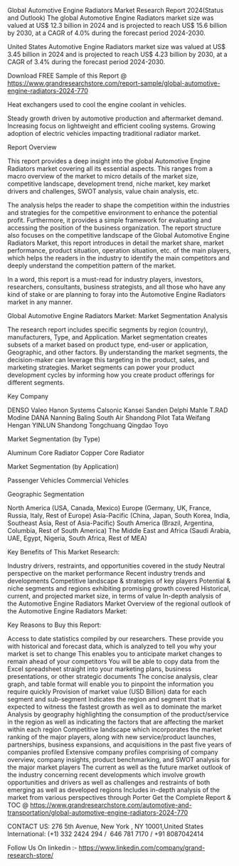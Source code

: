Global Automotive Engine Radiators Market Research Report 2024(Status and Outlook)
The global Automotive Engine Radiators market size was valued at US$ 12.3 billion in 2024 and is projected to reach US$ 15.6 billion by 2030, at a CAGR of 4.0% during the forecast period 2024-2030.

United States Automotive Engine Radiators market size was valued at US$ 3.45 billion in 2024 and is projected to reach US$ 4.23 billion by 2030, at a CAGR of 3.4% during the forecast period 2024-2030.

Download FREE Sample of this Report @ https://www.grandresearchstore.com/report-sample/global-automotive-engine-radiators-2024-770

Heat exchangers used to cool the engine coolant in vehicles.

Steady growth driven by automotive production and aftermarket demand. Increasing focus on lightweight and efficient cooling systems. Growing adoption of electric vehicles impacting traditional radiator market.

Report Overview

This report provides a deep insight into the global Automotive Engine Radiators market covering all its essential aspects. This ranges from a macro overview of the market to micro details of the market size, competitive landscape, development trend, niche market, key market drivers and challenges, SWOT analysis, value chain analysis, etc.

The analysis helps the reader to shape the competition within the industries and strategies for the competitive environment to enhance the potential profit. Furthermore, it provides a simple framework for evaluating and accessing the position of the business organization. The report structure also focuses on the competitive landscape of the Global Automotive Engine Radiators Market, this report introduces in detail the market share, market performance, product situation, operation situation, etc. of the main players, which helps the readers in the industry to identify the main competitors and deeply understand the competition pattern of the market.

In a word, this report is a must-read for industry players, investors, researchers, consultants, business strategists, and all those who have any kind of stake or are planning to foray into the Automotive Engine Radiators market in any manner.

Global Automotive Engine Radiators Market: Market Segmentation Analysis

The research report includes specific segments by region (country), manufacturers, Type, and Application. Market segmentation creates subsets of a market based on product type, end-user or application, Geographic, and other factors. By understanding the market segments, the decision-maker can leverage this targeting in the product, sales, and marketing strategies. Market segments can power your product development cycles by informing how you create product offerings for different segments.

Key Company

DENSO
Valeo
Hanon Systems
Calsonic Kansei
Sanden
Delphi
Mahle
T.RAD
Modine
DANA
Nanning Baling
South Air
Shandong Pilot
Tata
Weifang Hengan
YINLUN
Shandong Tongchuang
Qingdao Toyo

Market Segmentation (by Type)

Aluminum Core Radiator
Copper Core Radiator

Market Segmentation (by Application)

Passenger Vehicles
Commercial Vehicles

Geographic Segmentation

North America (USA, Canada, Mexico)
Europe (Germany, UK, France, Russia, Italy, Rest of Europe)
Asia-Pacific (China, Japan, South Korea, India, Southeast Asia, Rest of Asia-Pacific)
South America (Brazil, Argentina, Columbia, Rest of South America)
The Middle East and Africa (Saudi Arabia, UAE, Egypt, Nigeria, South Africa, Rest of MEA)

Key Benefits of This Market Research:

Industry drivers, restraints, and opportunities covered in the study
Neutral perspective on the market performance
Recent industry trends and developments
Competitive landscape & strategies of key players
Potential & niche segments and regions exhibiting promising growth covered
Historical, current, and projected market size, in terms of value
In-depth analysis of the Automotive Engine Radiators Market
Overview of the regional outlook of the Automotive Engine Radiators Market:

Key Reasons to Buy this Report:

Access to date statistics compiled by our researchers. These provide you with historical and forecast data, which is analyzed to tell you why your market is set to change
This enables you to anticipate market changes to remain ahead of your competitors
You will be able to copy data from the Excel spreadsheet straight into your marketing plans, business presentations, or other strategic documents
The concise analysis, clear graph, and table format will enable you to pinpoint the information you require quickly
Provision of market value (USD Billion) data for each segment and sub-segment
Indicates the region and segment that is expected to witness the fastest growth as well as to dominate the market
Analysis by geography highlighting the consumption of the product/service in the region as well as indicating the factors that are affecting the market within each region
Competitive landscape which incorporates the market ranking of the major players, along with new service/product launches, partnerships, business expansions, and acquisitions in the past five years of companies profiled
Extensive company profiles comprising of company overview, company insights, product benchmarking, and SWOT analysis for the major market players
The current as well as the future market outlook of the industry concerning recent developments which involve growth opportunities and drivers as well as challenges and restraints of both emerging as well as developed regions
Includes in-depth analysis of the market from various perspectives through Porter
Get the Complete Report & TOC @ https://www.grandresearchstore.com/automotive-and-transportation/global-automotive-engine-radiators-2024-770

CONTACT US:
276 5th Avenue, New York , NY 10001,United States
International: (+1) 332 2424 294 /  646 781 7170 / +91 8087042414

Follow Us On linkedin :- https://www.linkedin.com/company/grand-research-store/
